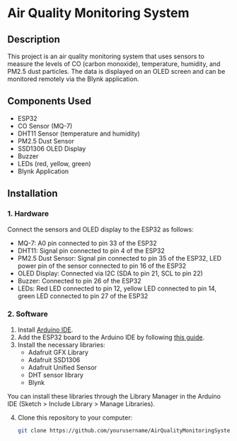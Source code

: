 # Air Quality Monitoring System

## Description
This project is an air quality monitoring system that uses sensors to measure the levels of CO (carbon monoxide), temperature, humidity, and PM2.5 dust particles. The data is displayed on an OLED screen and can be monitored remotely via the Blynk application.

## Components Used
- ESP32
- CO Sensor (MQ-7)
- DHT11 Sensor (temperature and humidity)
- PM2.5 Dust Sensor
- SSD1306 OLED Display
- Buzzer
- LEDs (red, yellow, green)
- Blynk Application

## Installation

### 1. Hardware
Connect the sensors and OLED display to the ESP32 as follows:
- MQ-7: A0 pin connected to pin 33 of the ESP32
- DHT11: Signal pin connected to pin 4 of the ESP32
- PM2.5 Dust Sensor: Signal pin connected to pin 35 of the ESP32, LED power pin of the sensor connected to pin 16 of the ESP32
- OLED Display: Connected via I2C (SDA to pin 21, SCL to pin 22)
- Buzzer: Connected to pin 26 of the ESP32
- LEDs: Red LED connected to pin 12, yellow LED connected to pin 14, green LED connected to pin 27 of the ESP32

### 2. Software
1. Install [Arduino IDE](https://www.arduino.cc/en/Main/Software).
2. Add the ESP32 board to the Arduino IDE by following [this guide](https://github.com/espressif/arduino-esp32/blob/master/docs/arduino-ide/boards_manager.md).
3. Install the necessary libraries:
   - Adafruit GFX Library
   - Adafruit SSD1306
   - Adafruit Unified Sensor
   - DHT sensor library
   - Blynk

You can install these libraries through the Library Manager in the Arduino IDE (Sketch > Include Library > Manage Libraries).

4. Clone this repository to your computer:
   ```sh
   git clone https://github.com/yourusername/AirQualityMonitoringSystem.git
